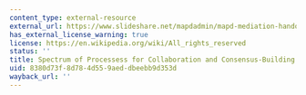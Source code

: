 ```yaml
---
content_type: external-resource
external_url: https://www.slideshare.net/mapdadmin/mapd-mediation-handout
has_external_license_warning: true
license: https://en.wikipedia.org/wiki/All_rights_reserved
status: ''
title: Spectrum of Processess for Collaboration and Consensus-Building in Public Decisions
uid: 8380d73f-8d78-4d55-9aed-dbeebb9d353d
wayback_url: ''
---
```

